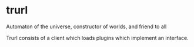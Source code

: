 # trurl

Automaton of the universe, constructor of worlds, and friend to all


Trurl consists of a client which loads plugins which implement an interface.